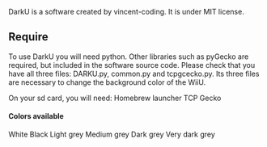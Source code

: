 DarkU is a software created by vincent-coding.
It is under MIT license.

## Require
To use DarkU you will need python.
Other libraries such as pyGecko are required, but included in the software source code.
Please check that you have all three files: 
DARKU.py, common.py and tcpgcecko.py.
Its three files are necessary to change the background color of the WiiU.

On your sd card, you will need:
Homebrew launcher
TCP Gecko

#### Colors available
White
Black
Light grey
Medium grey
Dark grey
Very dark grey

